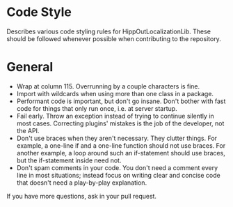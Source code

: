 # Code Style

Describes various code styling rules for HippOutLocalizationLib. These should be followed whenever possible when
contributing to the repository.

# General

- Wrap at column 115. Overrunning by a couple characters is fine.
- Import with wildcards when using more than one class in a package.
- Performant code is important, but don't go insane. Don't bother with fast code for things that only run once, i.e. at
  server startup.
- Fail early. Throw an exception instead of trying to continue silently in most cases. Correcting plugins' mistakes is
  the job of the developer, not the API.
- Don't use braces when they aren't necessary. They clutter things. For example, a one-line if and a one-line function
  should not use braces. For another example, a loop around such an if-statement should use braces, but the if-statement
  inside need not.
- Don't spam comments in your code. You don't need a comment every line in most situations; instead focus on writing
  clear and concise code that doesn't need a play-by-play explanation.

If you have more questions, ask in your pull request.